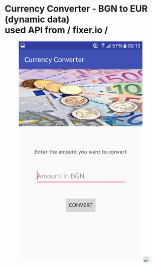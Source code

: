 <h1>Currency Converter - BGN to EUR (dynamic data) <br> used API from / fixer.io / </h1>
<p align="center">
  <img src ="screenshots/Screenshot_20180328-001337.png" height="700" />
  <img src ="screenshots/	Screenshot_20180328-000337.png" height="700" />
</p>
